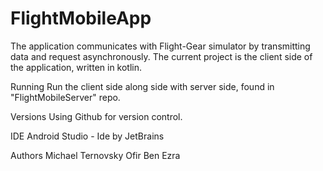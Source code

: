 # FlightMobileApp
The application communicates with Flight-Gear simulator by transmitting data and request asynchronously.
The current project is the client side of the application, written in kotlin.

Running
Run the client side along side with server side, found in "FlightMobileServer" repo.

Versions
Using Github for version control.

IDE
Android Studio - Ide by JetBrains

Authors
Michael Ternovsky
Ofir Ben Ezra
